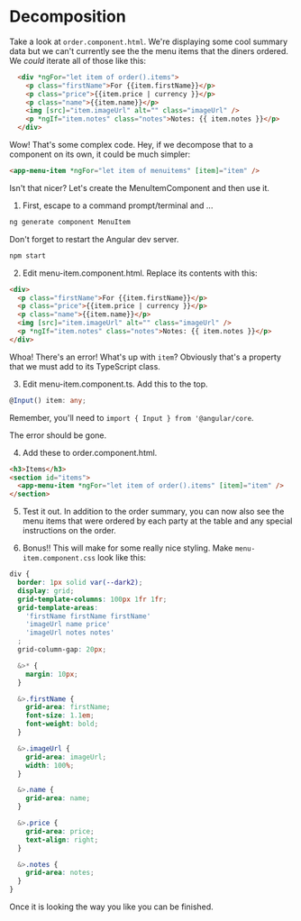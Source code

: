 # Decomposition
<!-- Time: YYmin -->

Take a look at `order.component.html`. We're displaying some cool summary data but we can't currently see the the menu items that the diners ordered. We *could* iterate all of those like this:
```html
  <div *ngFor="let item of order().items">
    <p class="firstName">For {{item.firstName}}</p>
    <p class="price">{{item.price | currency }}</p>
    <p class="name">{{item.name}}</p>
    <img [src]="item.imageUrl" alt="" class="imageUrl" />
    <p *ngIf="item.notes" class="notes">Notes: {{ item.notes }}</p>
  </div>
```
Wow! That's some complex code. Hey, if we decompose that to a component on its own, it could be much simpler:
```html
<app-menu-item *ngFor="let item of menuitems" [item]="item" />
```
Isn't that nicer? Let's create the MenuItemComponent and then use it.

1. First, escape to a command prompt/terminal and ...
```bash
ng generate component MenuItem
```
Don't forget to restart the Angular dev server.
```bash
npm start
```

2. Edit menu-item.component.html. Replace its contents with this:
```html
<div>
  <p class="firstName">For {{item.firstName}}</p>
  <p class="price">{{item.price | currency }}</p>
  <p class="name">{{item.name}}</p>
  <img [src]="item.imageUrl" alt="" class="imageUrl" />
  <p *ngIf="item.notes" class="notes">Notes: {{ item.notes }}</p>
</div>
```
Whoa! There's an error! What's up with `item`? Obviously that's a property that we must add to its TypeScript class.

3. Edit menu-item.component.ts. Add this to the top.
```typescript
@Input() item: any;
```
Remember, you'll need to `import { Input } from '@angular/core`.

The error should be gone. 

4. Add these to order.component.html.
```html
<h3>Items</h3>
<section id="items">
  <app-menu-item *ngFor="let item of order().items" [item]="item" />
</section>
```

5. Test it out. In addition to the order summary, you can now also see the menu items that were ordered by each party at the table and any special instructions on the order.

6. Bonus!! This will make for some really nice styling. Make `menu-item.component.css` look like this:
```css
div {
  border: 1px solid var(--dark2);
  display: grid;
  grid-template-columns: 100px 1fr 1fr;
  grid-template-areas:
    'firstName firstName firstName'
    'imageUrl name price'
    'imageUrl notes notes'
  ;
  grid-column-gap: 20px;

  &>* {
    margin: 10px;
  }

  &>.firstName {
    grid-area: firstName;
    font-size: 1.1em;
    font-weight: bold;
  }

  &>.imageUrl {
    grid-area: imageUrl;
    width: 100%;
  }

  &>.name {
    grid-area: name;
  }

  &>.price {
    grid-area: price;
    text-align: right;
  }

  &>.notes {
    grid-area: notes;
  }
}
```

Once it is looking the way you like you can be finished.
